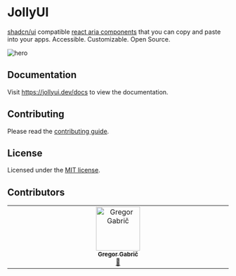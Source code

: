 # JollyUI

[shadcn/ui](https://ui.shadcn.com/) compatible [react aria components](https://react-spectrum.adobe.com/react-aria/index.html) that you can copy and paste into your apps. Accessible. Customizable. Open Source.

![hero](apps/docs/public/og.jpg)

## Documentation

Visit https://jollyui.dev/docs to view the documentation.

## Contributing

Please read the [contributing guide](/CONTRIBUTING.md).

## License

Licensed under the [MIT license](https://github.com/shadcn/ui/blob/main/LICENSE.md).

## Contributors

<!-- ALL-CONTRIBUTORS-LIST:START - Do not remove or modify this section -->
<!-- prettier-ignore-start -->
<!-- markdownlint-disable -->
<table>
  <tbody>
    <tr>
      <td align="center" valign="top" width="14.28%"><a href="https://github.com/GregorGabric"><img src="https://avatars.githubusercontent.com/u/83283727?v=4?s=100" width="100px;" alt="Gregor Gabrič"/><br /><sub><b>Gregor Gabrič</b></sub></a><br /><a href="#doc-GregorGabric" title="Documentation">📖</a></td>
    </tr>
  </tbody>
</table>

<!-- markdownlint-restore -->
<!-- prettier-ignore-end -->

<!-- ALL-CONTRIBUTORS-LIST:END -->